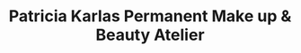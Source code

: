 ---
title: "Patricia Karlas Permanent Make up & Beauty Atelier"
url: /wien/patricia-karlas-permanent-make-up-und-beauty-atelier/
shop: Kosmetik
---